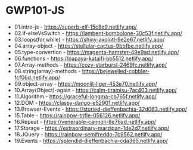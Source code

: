 # GWP101-JS
* 01.intro-js - https://superb-elf-15c8e9.netlify.app/
* 02.if-elseVsSwitch - https://lambent-bombolone-30c53f.netlify.app/
* 03.loops(for,while) - https://shiny-axolotl-9e2e67.netlify.app/
* 04.array-object - https://stellular-cactus-9bbfbe.netlify.app/
* 05.type-convertion - https://magenta-hamster-49e9ad.netlify.app/
* 06.functions - https://papaya-kataifi-bb5512.netlify.app/
* 07.Array-methods - https://cozy-starburst-2469fc.netlify.app/
* 08.string(array)-methods - https://bejewelled-cobbler-fcf06d.netlify.app/
* 09.object-array - https://moonlit-liger-453e70.netlify.app/
* 10.Array(Object)-again - https://calm-tiramisu-7ac403.netlify.app/
* 11.Algorithm - https://graceful-longma-cb765f.netlify.app/
* 12.DOM - https://classy-dango-e52901.netlify.app/
* 13.Browser-Events - https://storied-dieffenbachia-32d063.netlify.app/
* 15.Table - https://rainbow-trifle-056126.netlify.app/
* 16.Repeat - https://venerable-cannoli-8e76ad.netlify.app/
* 17.Storage - https://extraordinary-marzipan-1de2d7.netlify.app/
* 18.JQuery - https://rainbow-semifreddo-7c9562.netlify.app/
* 19.Events - https://splendid-dieffenbachia-cda365.netlify.app/
